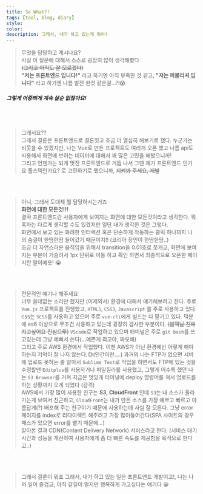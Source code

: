 ```yaml
---
title: So What?!
tags: [tool, blog, diary]
style: 
color: 
description: 그래서, 내가 하고 있는게 뭐야?
---
```


> 무엇을 담당하고 계시나요?  
사실 이 질문에 대해서 스스로 굉장히 많이 생각해봤다  
~~(그리고 아직도 잘 모르겠다)~~  
__"저는 프론트엔드 입니다!"__ 라고 하기엔 아직 부족한 것 같고, __"저는 퍼블리셔 입니다"__ 라고 하기엔 나름 발전 한것 같은걸...?!:scream:  
##### 그렇게 어중띄게 계속 살순 없잖아요!  
<br>  
<br>  

> 그래서요??  
그래서 결론은 프론트엔드로 결론짓고 조금 더 열심히 해보기로 했다. 누군가는 비웃을 수 있겠지만, 나는 Vue로 만든 프로젝트도 여러개 오픈 했고 나름 api도 사용해서 화면에 보이는 데이터에 대해서 꽤 많은 고민을 해봤으니까!  
그리고 언젠가는 되게 멋진 프론트엔드로 거듭 나서 그땐 제가 프론트엔드 인가요 풀스텍인가요? 로 고민하기로 했으니까, ~~지켜봐 주세요, 제발~~  
<br>  
<br>  

> 아니, 그래서 도대체 뭘 담당하시는거죠  
**화면에 대한 모든것!!!**  
결국 프론트엔드란 사용자에게 보여지는 화면에 대한 모든것이라고 생각한다. 뭐 혹자는 다르게 생각할 수도 있겠지만 일단 내가 생각한 것은 그렇다.  
화면에서 보고 있는 화려한 인터렉션 혹은 단순하게 작동하는 클릭 하나까지 나의 숨결이 한땀한땀 들어갔기 때문이지!! (코리아 장인이 한땀한땀..)  
조금 더 자연스러운 움직임을 위해서 transition을 0.01초로 쪼개고, 화면에 보여지는 부분이 거슬려서 1px 단위로 이동 하고 확인 하면서 최종적으로 오픈한 페이지란 말이예욧! :sob:  
<br>  
<br>  

> 전문적인 얘기나 해주세요  
너무 쓸데없는 소리만 했지만 (이제와서) 환경에 대해서 얘기해보려고 한다. 주로 `Vue.js` 프로젝트를 진행했고, `HTML5`, `CSS3`, `Javascript` 를 주로 사용하고 있다.  
css는 `SCSS`를 사용하고 있으며 주로 `vue-cli`에게 빌드는 다 맡기고 있다. 덕분에 es6 이상으로 무조건 사용하고 있는데 굉장히 감사한 부분이다. ~~(웹팩님 친해지고싶어요 진심으루)~~
`VScode`로 작업하고 있으며 터미널은 주로 `git bash`를 쓰고있는데 그냥 예뻐서 쓴다(...예쁜게 최고야, 짜릿해)  
그리고 주로 AWS 환경에서 작업했다. 이젠 AWS가 아닌 환경에선 어떻게 해야 하는지 기억이 잘 나지 않는다.:sweat:(인간이란....) 과거의 나는 FTP가 없으면 서버에 업로드 못하는 줄 알아서 `Sublime Text`로 작업을 하면서도 FTP에 있는 것을 수정할땐 `Editplus`를 사용하거나 파일질라를 사용했고, 그렇게 어수룩 했던 나는 `S3 Browser`를 거쳐 지금은 멋있게 터미널에 deploy 명령어를 쳐서 업로드를 하는 상황까지 오게 되었다 (감격)  
AWS에서 가장 많이 사용한 친구는 **S3, CloudFront** 인데 `S3`는 내 소스가 올라가는게 보여서 친근하고, `CloudFront`는 내가 만든 소스를 가장 예쁘고 빠르고 아름답게(?) 배포해 주는 친구이기 때문에 사용하는데 사실 잘 모른다. 그냥 error페이지를 index로 리다이렉트 해주려고 가장 많이들어간다(SPA 사이트의 경우 패스가 있으면 error를 뱉기 때문에...)  
알아본 결과 CDN(Content Delivery Network) 서비스라고 한다. (서비스 대기시간과 성능을 개선하여 사용자에게 좀 더 빠른 속도를 제공함을 목적으로 한다고..)  
<br>  
<br>  

> 그래서 결론이 뭐죠
그래서, 내가 하고 있는 일은 프론트엔드 개발이고!, 나는 나의 일이 즐겁고, 아직 갈길이 멀지만 행복하게 가고싶다는 얘기다 :grinning:  